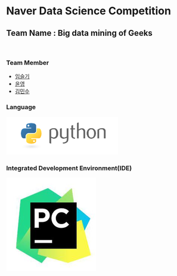 Naver Data Science Competition
=============================
## Team Name : Big data mining of Geeks

<br/>

### Team Member
- [임슬기](https://github.com/bloomspes)
- [윤영](https://github.com/yunyoung1819)
- [김민수](https://github.com/alstn2468)

### Language
<img src="images/Logo.png" width="300" height="auto">

### Integrated Development Environment(IDE)
<img src="images/IDE.jpeg">
